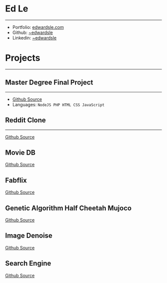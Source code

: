 # Ed Le
---
- Portfolio: [edwardsle.com](https://edwardsle.com)
- Github: [~edwardsle](https://edwardsle.github.io)
- Linkedin: [~edwardsle](https://linkedin.com/in/edwardsle)

# Projects
---
## Master Degree Final Project
---
- [Github Source](https://github.com/edwardsle/IVR-for-Pizzerias)
- Languages: `NodeJS PHP HTML CSS JavaScript`
## Reddit Clone
---
[Github Source](https://github.com/edwardsle/reddit)
## Movie DB
[Github Source](https://github.com/edwardsle/moviedb)
## Fabflix
[Github Source](https://github.com/edwardsle/Fabflix)
## Genetic Algorithm Half Cheetah Mujoco
[Github Source](https://github.com/edwardsle/Genetic-Algorithm)
## Image Denoise
[Github Source](https://github.com/edwardsle/imagedenoise)
## Search Engine
[Github Source](https://github.com/edwardsle/Search-Engine)
